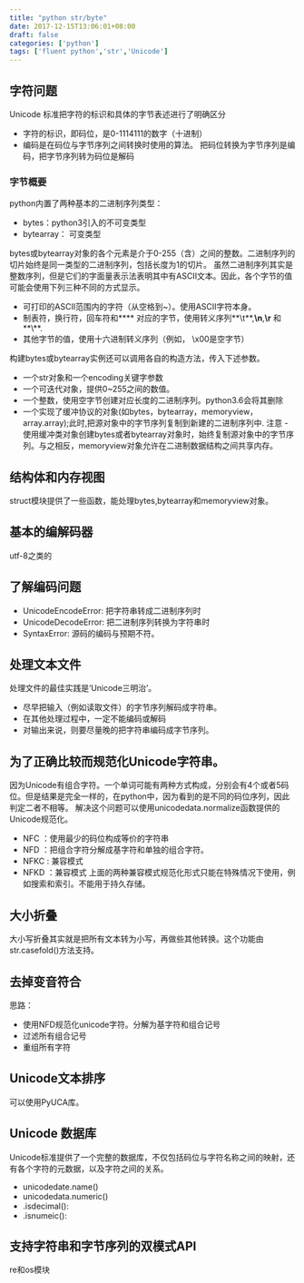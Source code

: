 ```yaml
---
title: "python str/byte"
date: 2017-12-15T13:06:01+08:00
draft: false
categories: ['python']
tags: ['fluent python','str','Unicode']
---
```


## 字符问题

Unicode 标准把字符的标识和具体的字节表述进行了明确区分

- 字符的标识，即码位，是0-1114111的数字（十进制）
- 编码是在码位与字节序列之间转换时使用的算法。
把码位转换为字节序列是编码，把字节序列转为码位是解码

### 字节概要
python内置了两种基本的二进制序列类型：

- bytes：python3引入的不可变类型
- bytearray： 可变类型

bytes或bytearray对象的各个元素是介于0-255（含）之间的整数。二进制序列的切片始终是同一类型的二进制序列，包括长度为1的切片。
虽然二进制序列其实是整数序列，但是它们的字面量表示法表明其中有ASCII文本。因此，各个字节的值可能会使用下列三种不同的方式显示。

- 可打印的ASCII范围内的字符（从空格到~）。使用ASCII字符本身。
- 制表符，换行符，回车符和**\** 对应的字节，使用转义序列**\t**,**\n**,**\r** 和**\\**.
- 其他字节的值，使用十六进制转义序列（例如， \x00是空字节）

构建bytes或bytearray实例还可以调用各自的构造方法，传入下述参数。

- 一个str对象和一个encoding关键字参数
- 一个可迭代对象，提供0~255之间的数值。
- 一个整数，使用空字节创建对应长度的二进制序列。python3.6会将其删除
- 一个实现了缓冲协议的对象(如bytes，bytearray，memoryview，array.array);此时,把源对象中的字节序列复制到新建的二进制序列中.
 注意 - 使用缓冲类对象创建bytes或者bytearray对象时，始终复制源对象中的字节序列。与之相反，memoryview对象允许在二进制数据结构之间共享内存。

## 结构体和内存视图

struct模块提供了一些函数，能处理bytes,bytearray和memoryview对象。
## 基本的编解码器

utf-8之类的

## 了解编码问题

- UnicodeEncodeError: 把字符串转成二进制序列时
- UnicodeDecodeError: 把二进制序列转换为字符串时
- SyntaxError: 源码的编码与预期不符。

## 处理文本文件

处理文件的最佳实践是‘Unicode三明治’。
- 尽早把输入（例如读取文件）的字节序列解码成字符串。
- 在其他处理过程中，一定不能编码或解码
- 对输出来说，则要尽量晚的把字符串编码成字节序列。

## 为了正确比较而规范化Unicode字符串。

因为Unicode有组合字符。一个单词可能有两种方式构成，分别会有4个或者5码位。但是结果是完全一样的，在python中，因为看到的是不同的码位序列，因此判定二者不相等。
解决这个问题可以使用unicodedata.normalize函数提供的Unicode规范化。

- NFC ：使用最少的码位构成等价的字符串
- NFD ：把组合字符分解成基字符和单独的组合字符。
- NFKC : 兼容模式
- NFKD ：兼容模式
上面的两种兼容模式规范化形式只能在特殊情况下使用，例如搜索和索引。不能用于持久存储。

## 大小折叠

大小写折叠其实就是把所有文本转为小写，再做些其他转换。这个功能由str.casefold()方法支持。

## 去掉变音符合

思路：

- 使用NFD规范化unicode字符。分解为基字符和组合记号
- 过滤所有组合记号
- 重组所有字符

## Unicode文本排序

可以使用PyUCA库。

## Unicode 数据库

Unicode标准提供了一个完整的数据库，不仅包括码位与字符名称之间的映射，还有各个字符的元数据，以及字符之间的关系。

- unicodedate.name()
- unicodedata.numeric()
- .isdecimal():
- .isnumeic():

## 支持字符串和字节序列的双模式API

re和os模块
